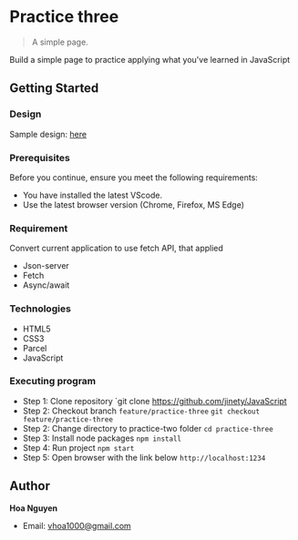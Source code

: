 # Practice three
> A simple page.

Build a simple page to practice applying what you've learned in JavaScript

## Getting Started 

### Design
Sample design: [here](https://1.bp.blogspot.com/--IZPk65USOk/X7TPu3ZDy_I/AAAAAAAAIZI/YM2o886lyCMzLbVG8iVm0QilX-SFHq3NQCLcBGAsYHQ/s1532/javascript-crud-example-list-page.png)

### Prerequisites
Before you continue, ensure you meet the following requirements:
* You have installed the latest VScode.
* Use the latest browser version (Chrome, Firefox, MS Edge)

### Requirement
  Convert current application to use fetch API, that applied
* Json-server
* Fetch
* Async/await
  
### Technologies
* HTML5
* CSS3
* Parcel
* JavaScript

### Executing program
* Step 1: Clone repository 
  `git clone https://github.com/jinety/JavaScript
* Step 2: Checkout branch `feature/practice-three`
  `git checkout feature/practice-three`
* Step 2: Change directory to practice-two folder 
  `cd practice-three`
* Step 3: Install node packages 
  `npm install`
* Step 4: Run project 
  `npm start`
* Step 5: Open browser with the link below 
  `http://localhost:1234`

## Author
**Hoa Nguyen**
* Email: <vhoa1000@gmail.com>

